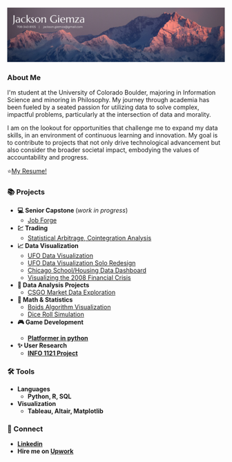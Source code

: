 ![Banner](https://github.com/JacksonGiemza/JacksonGiemza/blob/main/Jackson%20Giemza.png)

### About Me

I'm student at the University of Colorado Boulder, majoring in Information Science and minoring in Philosophy. My journey through academia has been fueled by a seated passion for utilizing data to solve complex, impactful problems, particularly at the intersection of data and morality.

I am on the lookout for opportunities that challenge me to expand my data skills, in an environment of continuous learning and innovation. My goal is to contribute to projects that not only drive technological advancement but also consider the broader societal impact, embodying the values of accountability and progress.

⭐[My Resume!](https://github.com/JacksonGiemza/JacksonGiemza/blob/main/Giemza_Jackson_Resume_2025.pdf)

### 📚 Projects
- <b>💻 Senior Capstone </b> (<i>work in progress</i>)
  - [Job Forge](https://github.com/uniquedapoet/Job-Forge)
- <b>💹 Trading</b>
  - [Statistical Arbitrage, Cointegration Analysis](https://github.com/JacksonGiemza/stat-arb)
- <b>📈 Data Visualization</b>
  - [UFO Data Visualization](https://github.com/JacksonGiemza/ufo-data-vis-4602)
  - [UFO Data Visualization Solo Redesign](https://github.com/JacksonGiemza/info4602-final-solo-redesign)
  - [Chicago School/Housing Data Dashboard](https://github.com/JacksonGiemza/chi-data-dashboard)
  - [Visualizing the 2008 Financial Crisis](https://github.com/JacksonGiemza/2008-financial-crisis-visualizations)
- <b>🔎 Data Analysis Projects</b>
  - [CSGO Market Data Exploration](https://github.com/JacksonGiemza/csgo_market_data_analysis) 
- <b>🧪 Math & Statistics</b>
  - [Boids Algorithm Visualization](https://github.com/JacksonGiemza/boids-algorithm)
  - [Dice Roll Simulation](https://github.com/JacksonGiemza/dice-roll-simulator)
- <b>🎮 Game Development</br>
  - [Platformer in python]()
- <b>✨ User Research</b>
  - [INFO 1121 Project](https://github.com/JacksonGiemza/info1121_project) 

### 🛠 Tools
- Languages
  - Python, R, SQL
- Visualization
  - Tableau, Altair, Matplotlib
  
### 👋 Connect
- [Linkedin](https://www.linkedin.com/in/jackson-giemza/)
- Hire me on [Upwork](https://www.upwork.com/freelancers/~019a597cca50b0200d)
